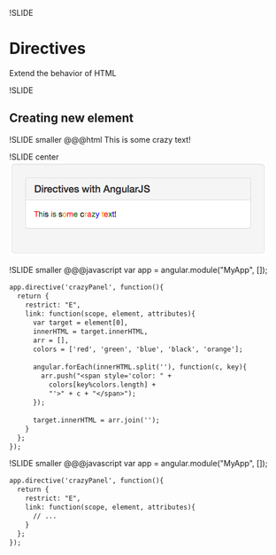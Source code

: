 !SLIDE
# Directives #
Extend the behavior of HTML

!SLIDE
## Creating new element ##

!SLIDE smaller
    @@@html
    <body ng-app="MyApp">
      <crazy-panel>
        This is some crazy text!
      </crazy-panel>
    </body>

!SLIDE center
![crazy_directive](crazy_directive.png)

!SLIDE smaller
    @@@javascript
    var app = angular.module("MyApp", []);

    app.directive('crazyPanel', function(){
      return {
        restrict: "E",
        link: function(scope, element, attributes){
          var target = element[0],
          innerHTML = target.innerHTML,
          arr = [],
          colors = ['red', 'green', 'blue', 'black', 'orange'];

          angular.forEach(innerHTML.split(''), function(c, key){
            arr.push("<span style='color: " +
              colors[key%colors.length] +
              "'>" + c + "</span>");
          });

          target.innerHTML = arr.join('');
        }
      };
    });

!SLIDE smaller
    @@@javascript
    var app = angular.module("MyApp", []);

    app.directive('crazyPanel', function(){
      return {
        restrict: "E",
        link: function(scope, element, attributes){
          // ...
        }
      };
    });